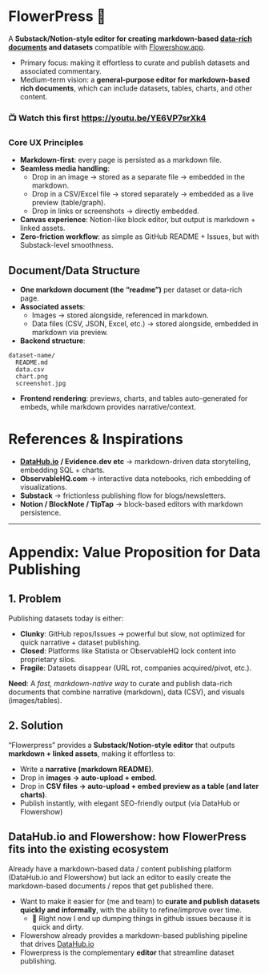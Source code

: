 # FlowerPress 🌸

A **Substack/Notion-style editor for creating markdown-based [data-rich documents](https://datarichdocuments.com/) and datasets** compatible with [Flowershow.app](https://flowershow.app).

* Primary focus: making it effortless to curate and publish datasets and associated commentary.  
* Medium-term vision: a **general-purpose editor for markdown-based rich documents**, which can include datasets, tables, charts, and other content.

### 📺 Watch this first https://youtu.be/YE6VP7srXk4

### Core UX Principles

* **Markdown-first**: every page is persisted as a markdown file.  
* **Seamless media handling**:  
  * Drop in an image → stored as a separate file → embedded in the markdown.  
  * Drop in a CSV/Excel file → stored separately → embedded as a live preview (table/graph).  
  * Drop in links or screenshots → directly embedded.  
* **Canvas experience**: Notion-like block editor, but output is markdown \+ linked assets.  
* **Zero-friction workflow**: as simple as GitHub README \+ Issues, but with Substack-level smoothness.

## Document/Data Structure

* **One markdown document (the “readme”)** per dataset or data-rich page.  
* **Associated assets**:  
  * Images → stored alongside, referenced in markdown.  
  * Data files (CSV, JSON, Excel, etc.) → stored alongside, embedded in markdown via preview.  
* **Backend structure**:

```
dataset-name/
  README.md
  data.csv
  chart.png
  screenshot.jpg
```

* **Frontend rendering**: previews, charts, and tables auto-generated for embeds, while markdown provides narrative/context.

# References & Inspirations

* [**DataHub.io**](http://DataHub.io) **/ Evidence.dev etc** → markdown-driven data storytelling, embedding SQL \+ charts.  
* **ObservableHQ.com** → interactive data notebooks, rich embedding of visualizations.  
* **Substack** → frictionless publishing flow for blogs/newsletters.  
* **Notion / BlockNote / TipTap** → block-based editors with markdown persistence.

---

# Appendix: Value Proposition for Data Publishing

## 1. Problem

Publishing datasets today is either:

* **Clunky**: GitHub repos/Issues → powerful but slow, not optimized for quick narrative \+ dataset publishing.  
* **Closed**: Platforms like Statista or ObservableHQ lock content into proprietary silos.  
* **Fragile**: Datasets disappear (URL rot, companies acquired/pivot, etc.).

**Need**: A *fast, markdown-native way* to curate and publish data-rich documents that combine narrative (markdown), data (CSV), and visuals (images/tables).

## 2. Solution

“Flowerpress” provides a **Substack/Notion-style editor** that outputs **markdown + linked assets**, making it effortless to:

* Write a **narrative (markdown README)**.  
* Drop in **images → auto-upload \+ embed**.  
* Drop in **CSV files → auto-upload \+ embed preview as a table (and later charts)**.  
* Publish instantly, with elegant SEO-friendly output (via DataHub or Flowershow)

## DataHub.io and Flowershow: how FlowerPress fits into the existing ecosystem

Already have a markdown-based data / content publishing platform (DataHub.io and Flowershow) but lack an editor to easily create the markdown-based documents / repos that get published there.

* Want to make it easier for (me and team) to **curate and publish datasets quickly and informally**, with the ability to refine/improve over time.  
  * 🚩 Right now I end up dumping things in github issues because it is quick and dirty.   
* Flowershow already provides a markdown-based publishing pipeline that drives [DataHub.io](http://DataHub.io)  
* Flowerpress is the complementary **editor** that streamline dataset publishing.
